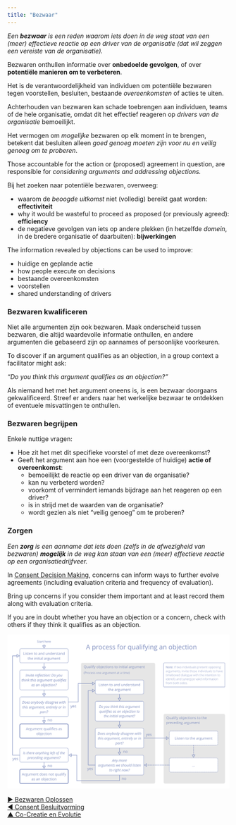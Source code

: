 ```yaml
---
title: "Bezwaar"
---
```



_Een **bezwaar** is een reden waarom iets doen in de weg staat van een (meer) effectieve reactie op een driver van de organisatie (dat wil zeggen een vereiste van de organisatie)._

Bezwaren onthullen informatie over **onbedoelde gevolgen**, of over **potentiële manieren om te verbeteren**.

Het is de verantwoordelijkheid van individuen om potentiële bezwaren tegen voorstellen, besluiten, bestaande <dfn data-info="Overeenkomst: Een overeengekomen richtlijn, proces, beleid of protocol dat is ontworpen om de stroom van waarde zo goed mogelijk te geleiden.">overeenkomsten</dfn> of acties te uiten.

Achterhouden van bezwaren kan schade toebrengen aan individuen, teams of de hele organisatie, omdat dit het effectief reageren op<dfn data-info="Driver van de Organisatie: Een driver is het motief van een persoon of groep om te reageren op een specifieke situatie. Een driver is een **driver van de organisatie** als een reactie op deze driver de organisatie zou helpen om waarde te genereren, verspilling te elimineren of schade te voorkomen."> drivers van de organisatie</dfn> bemoeilijkt.

Het vermogen om *mogelijke* bezwaren op elk moment in te brengen, betekent dat besluiten alleen *goed genoeg moeten zijn voor nu en veilig genoeg om te proberen*.

Those accountable for the action or (proposed) agreement in question, are responsible for *considering arguments and addressing objections.*

Bij het zoeken naar potentiële bezwaren, overweeg:

- waarom de <dfn data-info="Beoogde Resultaat: Het verwachte resultaat van een overeenkomst, actie, project of strategie.">beoogde uitkomst</dfn> niet (volledig) bereikt gaat worden: **effectiviteit**
- why it would be wasteful to proceed as proposed (or previously agreed): **efficiency**
- de negatieve gevolgen van iets op andere plekken (in hetzelfde <dfn data-info="Domein: Een afgebakend gebied van invloed, activiteit en besluitvorming binnen een organisatie.">domein</dfn>, in de bredere organisatie of daarbuiten): **bijwerkingen**

The information revealed by objections can be used to improve:

- huidige en geplande actie
- how people execute on decisions
- bestaande overeenkomsten
- voorstellen
- shared understanding of drivers

### Bezwaren kwalificeren

Niet alle argumenten zijn ook bezwaren. Maak onderscheid tussen bezwaren, die altijd waardevolle informatie onthullen, en andere argumenten die gebaseerd zijn op aannames of persoonlijke voorkeuren.

To discover if an argument qualifies as an objection, in a group context a facilitator might ask:

*“Do you think this argument qualifies as an objection?”*

Als niemand het met het argument oneens is, is een bezwaar doorgaans gekwalificeerd. Streef er anders naar het werkelijke bezwaar te ontdekken of eventuele misvattingen te onthullen.

### Bezwaren begrijpen

Enkele nuttige vragen:

- Hoe zit het met dit specifieke voorstel of met deze overeenkomst?
- Geeft het argument aan hoe een (voorgestelde of huidige) **actie of overeenkomst**: 
    - bemoeilijkt de reactie op een driver van de organisatie?
    - kan nu verbeterd worden?
    - voorkomt of vermindert iemands bijdrage aan het reageren op een driver?
    - is in strijd met de waarden van de organisatie?
    - wordt gezien als niet “veilig genoeg” om te proberen?

### Zorgen

_Een **zorg** is een aanname dat iets doen (zelfs in de afwezigheid van bezwaren) **mogelijk** in de weg kan staan van een (meer) effectieve reactie op een organisatiedrijfveer._

In [Consent Decision Making](consent-decision-making.html), concerns can inform ways to further evolve agreements (including evaluation criteria and frequency of evaluation).

Bring up concerns if you consider them important and at least record them along with evaluation criteria.

If you are in doubt whether you have an objection or a concern, check with others if they think it qualifies as an objection.

![Een manier om bezwaren te kwalificeren](img/agreements/qualify-objection-process.png)

[&#9654; Bezwaren Oplossen](resolve-objections.html)<br/>[&#9664; Consent Besluitvorming](consent-decision-making.html)<br/>[&#9650; Co-Creatie en Evolutie](co-creation-and-evolution.html)

